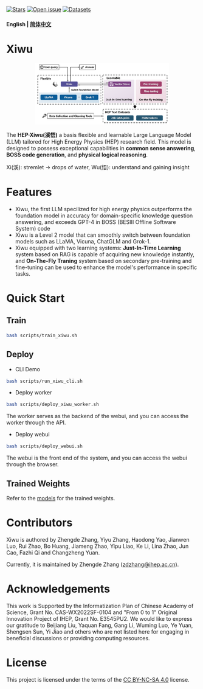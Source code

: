 
[![Stars](https://img.shields.io/github/stars/zhangzhengde0225/Xiwu)](
https://github.com/zhangzhengde0225/Xiwu)
[![Open issue](https://img.shields.io/github/issues/zhangzhengde0225/Xiwu)](
https://github.com/zhangzhengde0225/Xiwu/issues)
[![Datasets](https://img.shields.io/static/v1?label=Download&message=source_code&color=orange)](
https://github.com/zhangzhengde0225/Xiwu/archive/refs/heads/main.zip)

#### English | [简体中文](https://github.com/zhangzhengde0225/Xiwu/blob/main/docs/README_zh_cn.md)

# Xiwu

<div style="text-align: center;"><img src="/assets/GA.png" width="70%" height="50%" /></div>

The **HEP·Xiwu(溪悟)** a basis flexible and learnable Large Language Model (LLM) tailored for High Energy Physics (HEP) research field. This model is designed to possess exceptional capabilities in **common sense answering**, **BOSS code generation**, and **physical logical reasoning**.

Xi(溪): stremlet → drops of water, Wu(悟): understand and gaining insight

# Features

+ Xiwu, the first LLM specilized for high energy physics outperforms the foundation model in accuracy for domain-specific knowledge question answering, and exceeds GPT-4 in BOSS (BESIII Offline Software System) code
+ Xiwu is a Level 2 model that can smoothly switch between foundation models such as LLaMA, Vicuna, ChatGLM and Grok-1.
+ Xiwu equipped with two learning systems: **Just-In-Time Learning** system based on RAG is capable of acquiring new knowledge instantly, and **On-The-Fly Traning** system based on secondary pre-training and fine-tuning can be used to enhance the model's performance in specific tasks.

# Quick Start

## Train

```bash
bash scripts/train_xiwu.sh 
```

## Deploy
+ CLI Demo  
```bash 
bash scripts/run_xiwu_cli.sh
```
+ Deploy worker
```bash
bash scripts/deploy_xiwu_worker.sh
```
The worker serves as the backend of the webui, and you can access the worker through the API.
+ Deploy webui
```bash
bash scripts/deploy_webui.sh
```
The webui is the front end of the system, and you can access the webui through the browser.

## Trained Weights

Refer to the [models](docs/models.md) for the trained weights.

# Contributors

Xiwu is authored by Zhengde Zhang, Yiyu Zhang, Haodong Yao, Jianwen Luo, Rui Zhao, Bo Huang, Jiameng Zhao, Yipu Liao, Ke Li, Lina Zhao, Jun Cao, Fazhi Qi and Changzheng Yuan. 

Currently, it is maintained by Zhengde Zhang (zdzhang@ihep.ac.cn).

# Acknowledgements

This work is Supported by the Informatization Plan of Chinese Academy of Science, Grant
No. CAS-WX2022SF-0104 and "From 0 to 1" Original Innovation Project of IHEP, Grant No. E3545PU2.
We would like to express our gratitude to Beijiang Liu, Yaquan Fang, Gang Li, Wuming Luo, Ye Yuan, Shengsen Sun, Yi Jiao and others who are not listed here for engaging in beneficial discussions or providing computing resources.

# License

This project is licensed under the terms of the [CC BY-NC-SA 4.0](https://creativecommons.org/licenses/by-nc-sa/4.0/) license.